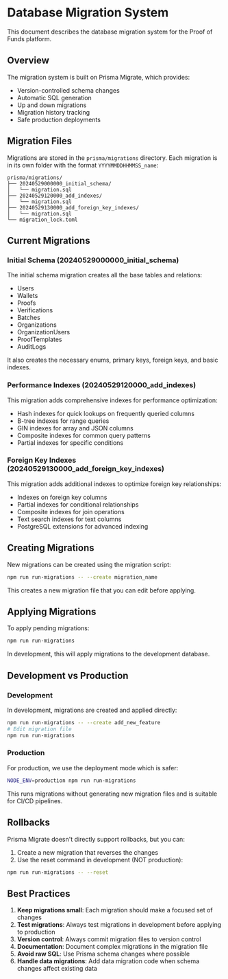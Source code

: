 # Database Migration System

This document describes the database migration system for the Proof of Funds platform.

## Overview

The migration system is built on Prisma Migrate, which provides:

- Version-controlled schema changes
- Automatic SQL generation
- Up and down migrations
- Migration history tracking
- Safe production deployments

## Migration Files

Migrations are stored in the `prisma/migrations` directory. Each migration is in its own folder with the format `YYYYMMDDHHMMSS_name`:

```
prisma/migrations/
├── 20240529000000_initial_schema/
│   └── migration.sql
├── 20240529120000_add_indexes/
│   └── migration.sql
├── 20240529130000_add_foreign_key_indexes/
│   └── migration.sql
└── migration_lock.toml
```

## Current Migrations

### Initial Schema (20240529000000_initial_schema)

The initial schema migration creates all the base tables and relations:

- Users
- Wallets
- Proofs
- Verifications
- Batches
- Organizations
- OrganizationUsers
- ProofTemplates
- AuditLogs

It also creates the necessary enums, primary keys, foreign keys, and basic indexes.

### Performance Indexes (20240529120000_add_indexes)

This migration adds comprehensive indexes for performance optimization:

- Hash indexes for quick lookups on frequently queried columns
- B-tree indexes for range queries
- GIN indexes for array and JSON columns
- Composite indexes for common query patterns
- Partial indexes for specific conditions

### Foreign Key Indexes (20240529130000_add_foreign_key_indexes)

This migration adds additional indexes to optimize foreign key relationships:

- Indexes on foreign key columns
- Partial indexes for conditional relationships
- Composite indexes for join operations
- Text search indexes for text columns
- PostgreSQL extensions for advanced indexing

## Creating Migrations

New migrations can be created using the migration script:

```bash
npm run run-migrations -- --create migration_name
```

This creates a new migration file that you can edit before applying.

## Applying Migrations

To apply pending migrations:

```bash
npm run run-migrations
```

In development, this will apply migrations to the development database.

## Development vs Production

### Development

In development, migrations are created and applied directly:

```bash
npm run run-migrations -- --create add_new_feature
# Edit migration file
npm run run-migrations
```

### Production

For production, we use the deployment mode which is safer:

```bash
NODE_ENV=production npm run run-migrations
```

This runs migrations without generating new migration files and is suitable for CI/CD pipelines.

## Rollbacks

Prisma Migrate doesn't directly support rollbacks, but you can:

1. Create a new migration that reverses the changes
2. Use the reset command in development (NOT production):

```bash
npm run run-migrations -- --reset
```

## Best Practices

1. **Keep migrations small**: Each migration should make a focused set of changes
2. **Test migrations**: Always test migrations in development before applying to production
3. **Version control**: Always commit migration files to version control
4. **Documentation**: Document complex migrations in the migration file
5. **Avoid raw SQL**: Use Prisma schema changes where possible
6. **Handle data migrations**: Add data migration code when schema changes affect existing data